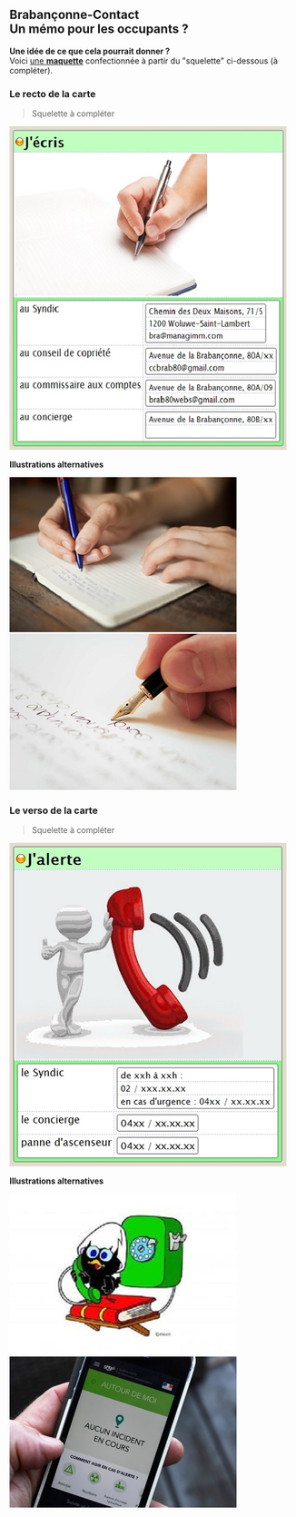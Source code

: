 ## Brabançonne-Contact<br>Un mémo pour les occupants ?

**Une idée de ce que cela pourrait donner ?**  
Voici [une **maquette**](Memo.pdf) confectionnée à partir du "squelette" ci-dessous (à compléter).

### Le recto de la carte

> Squelette à compléter

![](Memo1.jpg)

**Illustrations alternatives**

![](1.jpg)  
![](2.jpg)

### Le verso de la carte

> Squelette à compléter

![](Memo2.jpg)

**Illustrations alternatives**

![](5.jpg)  
![](4.jpg)



